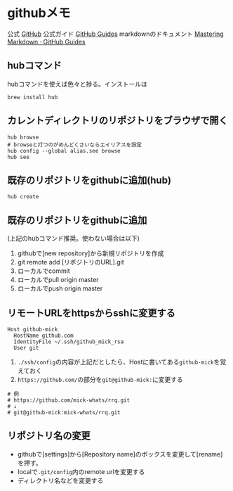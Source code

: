 # githubメモ

公式
[GitHub](https://github.com/)
公式ガイド
[GitHub Guides](https://guides.github.com/)
markdownのドキュメント
[Mastering Markdown · GitHub Guides](https://guides.github.com/features/mastering-markdown/)
## hubコマンド
hubコマンドを使えば色々と捗る。インストールは
```
brew install hub
```

## カレントディレクトリのリポジトリをブラウザで開く
```
hub browse
# browseと打つのがめんどくさいならエイリアスを設定
hub config --global alias.see browse
hub see
```

## 既存のリポジトリをgithubに追加(hub)
```
hub create
```

## 既存のリポジトリをgithubに追加
(上記のhubコマンド推奨。使わない場合は以下)
1. githubで[new repository]から新規リポジトリを作成
2. git remote add [リポジトリのURL].git
3. ローカルでcommit
4. ローカルでpull origin master
5. ローカルでpush origin master

## リモートURLをhttpsからsshに変更する

```./.ssh/config
Host github-mick
  HostName github.com
  IdentityFile ~/.ssh/github_mick_rsa
  User git
```

1. `./ssh/config`の内容が上記だとしたら、Hostに書いてある`github-mick`を覚えておく
2. `https://github.com/`の部分を`git@github-mick:`に変更する

```
# 例
# https://github.com/mick-whats/rrq.git
# ↓
# git@github-mick:mick-whats/rrq.git
```


## リポジトリ名の変更

- githubで[settings]から[Repository name]のボックスを変更して[rename]を押す。
- localで`.git/config`内のremote urlを変更する
- ディレクトリ名などを変更する

